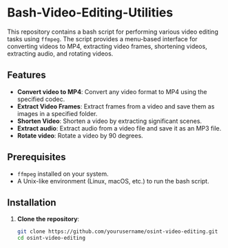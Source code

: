 # Bash-Video-Editing-Utilities

This repository contains a bash script for performing various video editing tasks using `ffmpeg`. The script provides a menu-based interface for converting videos to MP4, extracting video frames, shortening videos, extracting audio, and rotating videos.

## Features

- **Convert video to MP4**: Convert any video format to MP4 using the specified codec.
- **Extract Video Frames**: Extract frames from a video and save them as images in a specified folder.
- **Shorten Video**: Shorten a video by extracting significant scenes.
- **Extract audio**: Extract audio from a video file and save it as an MP3 file.
- **Rotate video**: Rotate a video by 90 degrees.

## Prerequisites

- `ffmpeg` installed on your system.
- A Unix-like environment (Linux, macOS, etc.) to run the bash script.

## Installation

1. **Clone the repository**:

   ```bash
   git clone https://github.com/yourusername/osint-video-editing.git
   cd osint-video-editing
